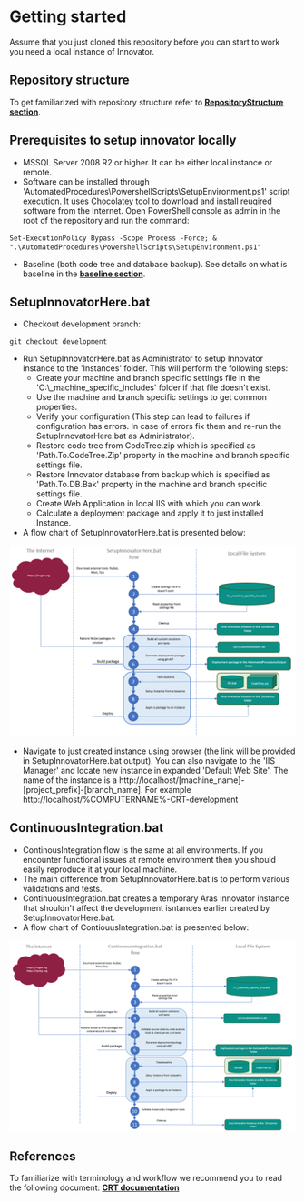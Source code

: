 Getting started
===============

Assume that you just cloned this repository before you can start to work you need a local instance of Innovator.

Repository structure
--------------------
To get familiarized with repository structure refer to **[RepositoryStructure section](./Documentation/Readme.md#CustomerRepositoryTemplateStructure)**.

Prerequisites to setup innovator locally
----------------------------------------
* MSSQL Server 2008 R2 or higher. It can be either local instance or remote.
* Software can be installed through 'AutomatedProcedures\PowershellScripts\SetupEnvironment.ps1' script execution. It uses Chocolatey tool to download and install reuqired software from the Internet. Open PowerShell console as admin in the root of the repository and run the command:
```
Set-ExecutionPolicy Bypass -Scope Process -Force; & ".\AutomatedProcedures\PowershellScripts\SetupEnvironment.ps1"
```

* Baseline (both code tree and database backup). See details on what is baseline in the **[baseline section](./Documentation/Readme.md#Baseline)**.

SetupInnovatorHere.bat
----------------------
* Checkout development branch:
```
git checkout development
```
* Run SetupInnovatorHere.bat as Administrator to setup Innovator instance to the 'Instances' folder. This will perform the following steps:
    * Create your machine and branch specific settings file in the 'C:\\_machine_specific_includes' folder if that file doesn't exist.
    * Use the machine and branch specific settings to get common properties.
    * Verify your configuration (This step can lead to failures if configuration has errors. In case of errors fix them and re-run the SetupInnovatorHere.bat as Administrator).
    * Restore code tree from CodeTree.zip which is specified as 'Path.To.CodeTree.Zip' property in the machine and branch specific settings file.
    * Restore Innovator database from backup which is specified as 'Path.To.DB.Bak' property in the machine and branch specific settings file.
    * Create Web Application in local IIS with which you can work.
    * Calculate a deployment package and apply it to just installed Instance.
* A flow chart of SetupInnovatorHere.bat is presented below:

![SetupInnovatorHere.bat flow chart](Documentation\images\SetupInnovatorHereFlow.png)

* Navigate to just created instance using browser (the link will be provided in SetupInnovatorHere.bat output). You can also navigate to the 'IIS Manager' and locate new instance in expanded 'Default Web Site'. The name of the instance is a http://localhost/[machine_name]-[project_prefix]-[branch_name]. For example http://localhost/%COMPUTERNAME%-CRT-development

ContinuousIntegration.bat
------------------------
* ContinousIntegration flow is the same at all environments. If you encounter functional issues at remote environment then you should easily reproduce it at your local machine.
* The main difference from SetupInnovatorHere.bat is to perform various validations and tests.
* ContinuousIntegration.bat creates a temporary Aras Innovator instance that shouldn't affect the development isntances earlier created by SetupInnovatorHere.bat.
* A flow chart of ContiouusIntegration.bat is presented below:

![ContinuousIntegration.bat flow chart](Documentation\images\ContinuousIntegrationFlow.png)

References
----------
To familiarize with terminology and workflow we recommend you to read the following document: **[CRT documentation](./Documentation/Readme.md)**
